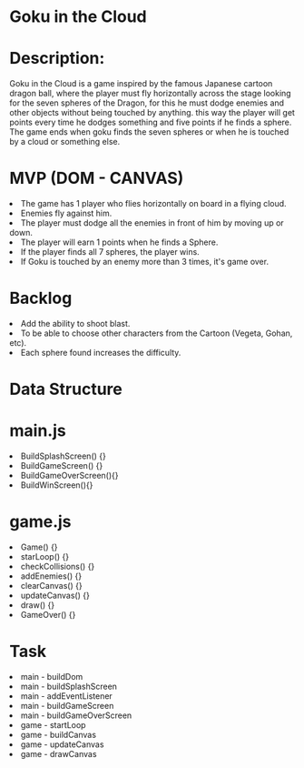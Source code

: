 # Goku in the Cloud
# Description:
Goku in the Cloud is a game inspired by the famous Japanese cartoon dragon ball, where the player must fly horizontally across the stage looking for the seven spheres of the Dragon, for this he must dodge enemies and other objects without being touched by anything. this way the player will get points every time he dodges something and five points if he finds a sphere. The game ends when goku finds the seven spheres or when he is touched by a cloud or something else.


# MVP (DOM - CANVAS)
<li> The game has 1 player who flies horizontally on board in a flying cloud.
<li> Enemies fly against him.
<li> The player must dodge all the enemies in front of him by moving up or down.
<li> The player will earn 1 points when he finds a Sphere.
<li> If the player finds all 7 spheres, the player wins.
<li> If Goku is touched by an enemy more than 3 times, it's game over.
 
  # Backlog
  
<li> Add the ability to shoot blast.
<li> To be able to choose other characters from the Cartoon (Vegeta, Gohan, etc).
<li> Each sphere found increases the difficulty.  
 
 # Data Structure
  
 # main.js 
  
  <li>BuildSplashScreen() {}
  <li>BuildGameScreen() {}
  <li>BuildGameOverScreen(){}
  <li>BuildWinScreen(){} 

  
 # game.js 
    
  <li>Game() {}
  <li>starLoop() {}
  <li>checkCollisions() {}
  <li>addEnemies() {}
  <li>clearCanvas() {}
  <li>updateCanvas() {}
  <li>draw() {}
  <li>GameOver() {}

# Task
    
  <li>main - buildDom
  <li>main - buildSplashScreen
  <li>main - addEventListener
  <li>main - buildGameScreen
  <li>main - buildGameOverScreen
  <li>game - startLoop
  <li>game - buildCanvas
  <li>game - updateCanvas
  <li>game - drawCanvas
  
